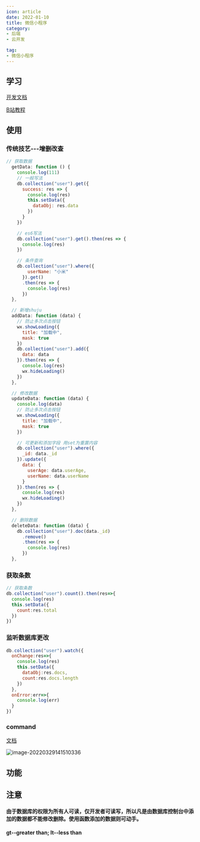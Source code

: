 ```yaml
---
icon: article
date: 2022-01-10
title: 微信小程序
category:
- 后端
- 云开发

tag:
- 微信小程序
---
```


## 学习

[开发文档](https://developers.weixin.qq.com/miniprogram/dev/wxcloud/basis/capabilities.html#%E6%95%B0%E6%8D%AE%E5%BA%93)

[B站教程](https://www.bilibili.com/video/BV12z4y1R77r?p=12&spm_id_from=pageDriver)



## 使用

### 传统技艺---增删改查

```js
// 获取数据
  getData: function () {
    console.log(111)
    // 一般写法
    db.collection("user").get({
      success: res => {
        console.log(res)
        this.setData({
          dataObj: res.data
        })
      }
    })

    // es6写法
    db.collection("user").get().then(res => {
      console.log(res)
    })

    // 条件查询
    db.collection("user").where({
        userName: "小米"
      }).get()
      .then(res => {
        console.log(res)
      })
  },

  // 新增shuju
  addData: function (data) {
    // 防止多次点击按钮
    wx.showLoading({
      title: "加载中",
      mask: true
    })
    db.collection("user").add({
      data: data
    }).then(res => {
      console.log(res)
      wx.hideLoading()
    })
  },

  // 修改数据
  updateData: function (data) {
    console.log(data)
    // 防止多次点击按钮
    wx.showLoading({
      title: "加载中",
      mask: true
    })

    // 可更新和添加字段 用set为重置内容
    db.collection("user").where({
      _id: data._id
    }).update({
      data: {
        userAge: data.userAge,
        userName: data.userName
      }
    }).then(res => {
      console.log(res)
      wx.hideLoading()
    })
  },

  // 删除数据
  deleteData: function (data) {
    db.collection("user").doc(data._id)
      .remove()
      .then(res => {
        console.log(res)
      })
  },
```



### 获取条数

```js
// 获取条数
db.collection("user").count().then(res=>{
  console.log(res)
  this.setData({
    count:res.total
  })
})
```



### 监听数据库更改

```js
db.collection("user").watch({
  onChange:res=>{
    console.log(res)
    this.setData({
      dataObj:res.docs,
      count:res.docs.length
    })
  },
  onError:err=>{
    console.log(err)
  }
})
```





### command

[文档](https://developers.weixin.qq.com/miniprogram/dev/wxcloud/reference-sdk-api/database/command/Command.eq.html)

![image-20220329141510336](/typora-user-images/image-20220329141510336.png)

## 功能





## 注意

#### 由于数据库的权限为所有人可读，仅开发者可读写，所以凡是由数据库控制台中添加的数据都不能修改删除。使用函数添加的数据则可动手。

#### gt--greater than; lt--less than